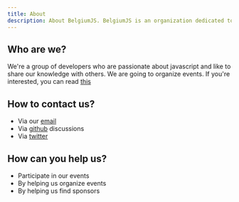 ```yaml
---
title: About
description: About BelgiumJS. BelgiumJS is an organization dedicated to bringing together open source javascript developers.
---
```


## Who are we?

We're a group of developers who are passionate about javascript and like to share our knowledge with others. We are going to organize events. If you're interested, you can read [this](events)

## How to contact us?

- Via our [email](mailto:belgiumjs@gmail.com)
- Via [github](https://github.com/orgs/belgiumJS/discussions) discussions
- Via [twitter](https://twitter.com/belgiumjs)

## How can you help us?

- Participate in our events
- By helping us organize events
- By helping us find sponsors
